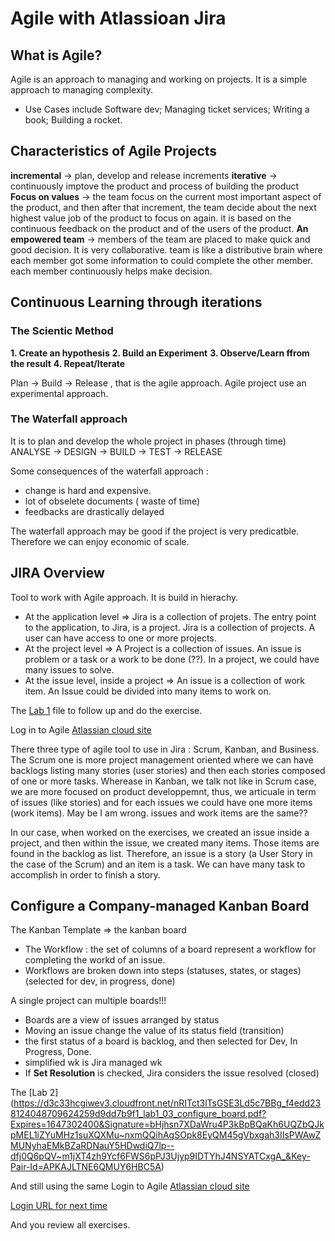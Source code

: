 # Agile with Atlassioan Jira

## What is Agile?
Agile is an approach to managing and working on projects. It is a simple approach to managing complexity.
* Use Cases include Software dev; Managing ticket services; Writing a book; Building a rocket.

## Characteristics of Agile Projects

**incremental** ->  plan, develop and release increments
**iterative** -> continuously imptove the product and process of building the product
**Focus on values** -> the team focus on the current most important aspect of the product, and then after that increment, the team decide about the next highest value job of the product to focus on again. it is based on the continuous feedback on the product and of the users of the product.
**An empowered team** -> members of the team are placed to make quick and good decision. It is very collaborative. team is like a distributive brain where each member got some information to could complete the other member. each member continuously helps make decision.


## Continuous Learning through iterations

### The Scientic Method
**1. Create an hypothesis**
**2. Build an Experiment**
**3. Observe/Learn ffrom the result**
**4. Repeat/Iterate**
 
 Plan ->  Build -> Release , that is the agile approach.
 Agile project use an experimental approach.

### The Waterfall approach
It is to plan and develop the whole project in phases (through time)
ANALYSE -> DESIGN -> BUILD -> TEST -> RELEASE 

Some consequences of the waterfall approach :
* change is hard and expensive. 
* lot of obselete documents ( waste of time)
* feedbacks are drastically delayed

The waterfall approach may be good if the project is very predicatble. Therefore we can enjoy economic of scale.


## JIRA Overview
Tool to work with Agile approach. It is build in hierachy.
* At the application level => Jira is a collection of projets. The entry point to the application, to Jira, is a project. Jira is a collection of projects. A user can have access to one or more projects.
* At the project level => A Project is a collection of issues. An issue is problem or a task or a work to be done (??). In a project, we could have many issues to solve.
* At the issue level, inside a project => An issue is a collection of work item. An Issue could be divided into many items to work on.


The [Lab 1](https://d3c33hcgiwev3.cloudfront.net/rFbCopCERZ-WwqKQhBWfSg_219a11c2df804eec96f3c29362943ef1_lab1_02_first_jira_company_managed.pdf?Expires=1647302400&Signature=OP9fInXIbAh~alTnkq322hDDCQRO4LbZgV1JSMIuKOB~D0le~N14OfqQqZ3Z6n-s4YYFEkwMPKX2Y~pxTCLTiPpfAW8woIqLWcW6QVlQO1J~f7vEBTKWjfBPOyGJ-Nn1W64UnSXDBnUQhMPGYM2tUIMeAI8YSs~Ghs3WkVRw9iY_&Key-Pair-Id=APKAJLTNE6QMUY6HBC5A) file to follow up and do the exercise.


Log in to Agile [Atlassian cloud site](https://www.atlassian.com/software/jira/free?utm_source=coursera&utm_medium=jira&utm_campaign=agile)


There three type of agile tool to use in Jira : Scrum, Kanban, and Business. The Scrum one is more project management oriented where we can have backlogs listing many stories (user stories) and then each stories composed of one or more tasks. Wherease in Kanban, we talk not like in Scrum case, we are more focused on product developpemnt, thus, we articuale in term of issues (like stories) and for each issues we could have one more items (work items). May be I am wrong. issues and work items are the same?? 

In our case, when worked on the exercises, we created an issue inside a project, and then within the issue, we created many items. Those items are found in the backlog as list. Therefore, an issue is a story (a User Story in the case of the Scrum) and an item is a task. We can have many task to accomplish in order to finish a story.

## Configure a Company-managed Kanban Board

The Kanban Template => the kanban board
* The Workflow : the set of columns of a board represent a workflow for completing the workd of an issue.
* Workflows are broken down into steps (statuses, states, or stages) (selected for dev, in progress, done)

A single project can multiple boards!!!
* Boards are a view of issues arranged by status
* Moving an issue change the value of its status field (transition)
* the first status of a board is backlog, and then selected for Dev, In Progress, Done.
* simplified wk is Jira managed wk
* If **Set Resolution** is checked, Jira considers the issue resolved (closed)

The [Lab 2] (https://d3c33hcgiwev3.cloudfront.net/nRITct3lTsGSE3Ld5c7BBg_f4edd238124048709624259d9dd7b9f1_lab1_03_configure_board.pdf?Expires=1647302400&Signature=bHjhsn7XDaWru4P3kBpBQaKh6UQZbQJkpMEL1iZYuMHz1suXQXMu~nxmQQihAgSOpk8EyQM45gVbxgah3IIsPWAwZMUNyhaEMkBZaRDNauY5HDwdiQ7lp--dfj0Q6pQV~m1jXT4zh9Ycf6FWS6pPJ3Ujyp9IDTYhJ4NSYATCxgA_&Key-Pair-Id=APKAJLTNE6QMUY6HBC5A)

And still using the same Login to Agile [Atlassian cloud site](https://www.atlassian.com/software/jira/free?utm_source=coursera&utm_medium=jira&utm_campaign=agile)


[Login URL for next time](https://dataxhip.atlassian.net/jira/software/c/projects/PROJ/boards/2?selectedIssue=PROJ-2)

And you review all exercises.












